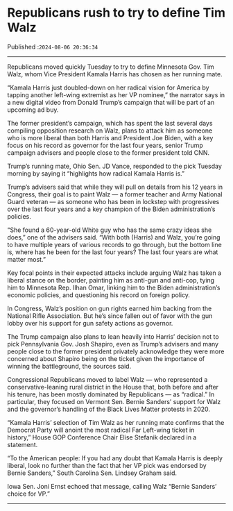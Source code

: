 # Republicans rush to try to define Tim Walz

Published :`2024-08-06 20:36:34`

---

Republicans moved quickly Tuesday to try to define Minnesota Gov. Tim Walz, whom Vice President Kamala Harris has chosen as her running mate.

“Kamala Harris just doubled-down on her radical vision for America by tapping another left-wing extremist as her VP nominee,” the narrator says in a new digital video from Donald Trump’s campaign that will be part of an upcoming ad buy.

The former president’s campaign, which has spent the last several days compiling opposition research on Walz, plans to attack him as someone who is more liberal than both Harris and President Joe Biden, with a key focus on his record as governor for the last four years, senior Trump campaign advisers and people close to the former president told CNN.

Trump’s running mate, Ohio Sen. JD Vance, responded to the pick Tuesday morning by saying it “highlights how radical Kamala Harris is.”

Trump’s advisers said that while they will pull on details from his 12 years in Congress, their goal is to paint Walz — a former teacher and Army National Guard veteran — as someone who has been in lockstep with progressives over the last four years and a key champion of the Biden administration’s policies.

“She found a 60-year-old White guy who has the same crazy ideas she does,” one of the advisers said. “With both (Harris) and Walz, you’re going to have multiple years of various records to go through, but the bottom line is, where has he been for the last four years? The last four years are what matter most.”

Key focal points in their expected attacks include arguing Walz has taken a liberal stance on the border, painting him as anti-gun and anti-cop, tying him to Minnesota Rep. Ilhan Omar, linking him to the Biden administration’s economic policies, and questioning his record on foreign policy.

In Congress, Walz’s position on gun rights earned him backing from the National Rifle Association. But he’s since fallen out of favor with the gun lobby over his support for gun safety actions as governor.

The Trump campaign also plans to lean heavily into Harris’ decision not to pick Pennsylvania Gov. Josh Shapiro, even as Trump’s advisers and many people close to the former president privately acknowledge they were more concerned about Shapiro being on the ticket given the importance of winning the battleground, the sources said.

Congressional Republicans moved to label Walz — who represented a conservative-leaning rural district in the House that, both before and after his tenure, has been mostly dominated by Republicans — as “radical.” In particular, they focused on Vermont Sen. Bernie Sanders’ support for Walz and the governor’s handling of the Black Lives Matter protests in 2020.

“Kamala Harris’ selection of Tim Walz as her running mate confirms that the Democrat Party will anoint the most radical Far Left-wing ticket in history,” House GOP Conference Chair Elise Stefanik declared in a statement.

“To the American people: If you had any doubt that Kamala Harris is deeply liberal, look no further than the fact that her VP pick was endorsed by Bernie Sanders,” South Carolina Sen. Lindsey Graham said.

Iowa Sen. Joni Ernst echoed that message, calling Walz “Bernie Sanders’ choice for VP.”

---

